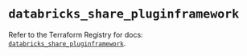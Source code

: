 # `databricks_share_pluginframework`

Refer to the Terraform Registry for docs: [`databricks_share_pluginframework`](https://registry.terraform.io/providers/databricks/databricks/1.58.0/docs/resources/share_pluginframework).
